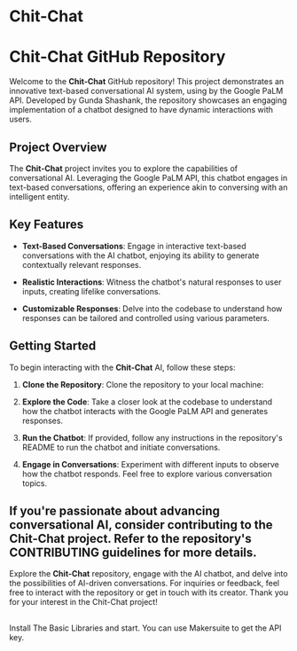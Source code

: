 # Chit-Chat

# Chit-Chat GitHub Repository

Welcome to the **Chit-Chat** GitHub repository! This project demonstrates an innovative text-based conversational AI system, using by the Google PaLM API. Developed by Gunda Shashank, the repository showcases an engaging implementation of a chatbot designed to have dynamic interactions with users.

## Project Overview

The **Chit-Chat** project invites you to explore the capabilities of conversational AI. Leveraging the Google PaLM API, this chatbot engages in text-based conversations, offering an experience akin to conversing with an intelligent entity.

## Key Features

- **Text-Based Conversations**: Engage in interactive text-based conversations with the AI chatbot, enjoying its ability to generate contextually relevant responses.

- **Realistic Interactions**: Witness the chatbot's natural responses to user inputs, creating lifelike conversations.

- **Customizable Responses**: Delve into the codebase to understand how responses can be tailored and controlled using various parameters.

## Getting Started

To begin interacting with the **Chit-Chat** AI, follow these steps:

1. **Clone the Repository**: Clone the repository to your local machine:

2. **Explore the Code**: Take a closer look at the codebase to understand how the chatbot interacts with the Google PaLM API and generates responses.

3. **Run the Chatbot**: If provided, follow any instructions in the repository's README to run the chatbot and initiate conversations.

4. **Engage in Conversations**: Experiment with different inputs to observe how the chatbot responds. Feel free to explore various conversation topics.


If you're passionate about advancing conversational AI, consider contributing to the **Chit-Chat** project. Refer to the repository's CONTRIBUTING guidelines for more details.
---

Explore the **Chit-Chat** repository, engage with the AI chatbot, and delve into the possibilities of AI-driven conversations. For inquiries or feedback, feel free to interact with the repository or get in touch with its creator. Thank you for your interest in the Chit-Chat project!

##
Install The Basic Libraries and start.
You can use Makersuite to get the API key.
